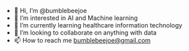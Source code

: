 - 👋 Hi, I’m @bumblebeejoe
- 👀 I’m interested in AI and Machine learning
- 🌱 I’m currently learning healthcare information technology
- 💞️ I’m looking to collaborate on anything with data
- 📫 How to reach me bumblebeejoe@gmail.com

<!---
bumblebeejoe/bumblebeejoe is a ✨ special ✨ repository because its `README.md` (this file) appears on your GitHub profile.
You can click the Preview link to take a look at your changes.
--->
